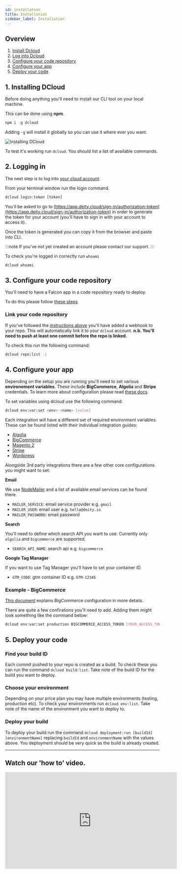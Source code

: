 ```yaml
---
id: installation
title: Installation
sidebar_label: Installation
---
```


## Overview

1. [Install Dcloud](#1-installing-dcloud)
2. [Log into Dcloud](#2-logging-in)
3. [Configure your code repository](#3-configure-your-code-repository)
4. [Configure your app](#4-configure-your-app)
5. [Deploy your code](#5-deploy-your-code)

## 1. Installing DCloud

Before doing anything you'll need to install our CLI tool on your local machine.

This can be done using **npm**.

```javascript
npm i -g dcloud
```

Adding `-g` will install it globally so you can use it where ever you want.

![Installing DCloud](/img/docs/cloud/npm-install-dcloud.gif)

To test it's working run `dcloud`. You should list a list of available commands.

## 2. Logging in

The next step is to log into [your cloud account](account).

From your terminal window run the login command.

```javascript
dcloud login:token [token]
```

You'll be asked to go to [https://app.deity.cloud/sign-in/authorization-token](https://app.deity.cloud/sign-in/authorization-token) in order to generate the token for your account (you'll have to sign in with your account to access it).

Once the token is generated you can copy it from the browser and paste into CLI.

:::note
If you've not yet created an account please contact our support.
:::

To check you're logged in correctly run `whoami`

```javascript
dcloud whoami
```

## 3. Configure your code repository

You'll need to have a Falcon app in a code repository ready to deploy.

To do this please follow [these steps](/platform/getting-started/overview).

### Link your code repository

If you've followed the [instructions above](/platform/getting-started/repository) you'll have added a webhook to your repo. This will automatically link it to your `dcloud` account. **n.b. You'll need to push at least one commit before the repo is linked.**

To check this run the following command:

```bash
dcloud repo:list -i
```

## 4. Configure your app

Depending on the setup you are running you'll need to set various **environement variables**. These include **BigCommerce**, **Algolia** and **Stripe** credentials. To learn more about configuration please read [these docs](/platform/configuration/overview).

To set variables using dcloud use the following command:

```bash
dcloud env:var:set <env> <name> [value]
```

Each integration will have a different set of required environment variables. These can be found listed with their individual integration guides:

- [Algolia](/platform/integration/algolia#deity-cloud-environment-variables)
- [BigCommerce](/platform/integration/bigcommerce/manual#deity-cloud-environment-variables)
- [Magento 2](/platform/integration/magento2/getting-started#deity-cloud-environment-variables)
- [Stripe](/platform/integration/stripe#deity-cloud-environment-variables)
- [Wordpress](/platform/integration/wordpress#deity-cloud-environment-variables)

Alongside 3rd party integrations there are a few other core configurations you might want to set:

**Email**

We use [NodeMailer](https://nodemailer.com/smtp/well-known/) and a list of available email services can be found there.

- `MAILER_SERVICE`: email service provider e.g. `gmail`
- `MAILER_USER`: email user e.g. `hello@deity.io`
- `MAILER_PASSWORD`: email password

**Search**

You'll need to define which search API you want to use. Currently only `algolia` and `bigcommerce` are supported.

- `SEARCH_API_NAME`: search api e.g. `bigcommerce`

**Google Tag Manager**

If you want to use Tag Manager you'll have to set your container ID.

- `GTM_CODE`: gtm container ID e.g. `GTM-12345`

### Example - BigCommerce

[This document](/platform/integration/bigcommerce/manual) explains BigCommerce configuration in more details.

There are quite a few confirations you'll need to add. Adding them might look something like the command below:

```bash
dcloud env:var:set production BIGCOMMERCE_ACCESS_TOKEN [YOUR_ACCESS_TOKEN]
```

## 5. Deploy your code

### Find your build ID

Each commit pushed to your repo is created as a build. To check these you can run the command `dcloud build:list`. Take note of the build ID for the build you want to deploy.

### Choose your environment

Depending on your price plan you may have multiple environments (testing, production etc). To check your environments run `dcloud env:list`. Take note of the name of the environment you want to deploy to.

### Deploy your build

To deploy your build run the command `dcloud deployment:run [buildId] [environmentName]` replacing `buildId` and `environmentName` with the values above. You deployment should be very quick as the build is already created.

---

## Watch our 'how to' video.

<iframe width="560" height="315" src="https://www.youtube.com/embed/CSrkxZgtY6w?rel=0" frameborder="0" allow="accelerometer; autoplay; encrypted-media; gyroscope; picture-in-picture" allowFullScreen></iframe>

